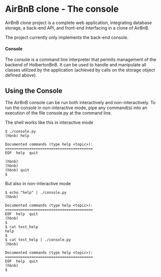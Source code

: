 # AirBnB clone - The console

AirBnB clone project is a complete web application, integrating database storage, a back-end API, and front-end interfacing in a clone of AirBnB.

The project currently only implements the back-end console.

#### Console
The console is a command line interpreter that permits management of the backend of HolbertonBnB. It can be used to handle and manipulate all classes utilized by the application (achieved by calls on the storage object defined above).

## Using the Console
The AirBnB console can be run both interactively and non-interactively. To run the console in non-interactive mode, pipe any command(s) into an execution of the file console.py at the command line.

The shell works like this in interactive mode

    $ ./console.py
    (hbnb) help

    Documented commands (type help <topic>):
    ========================================
    EOF  help  quit

    (hbnb)
    (hbnb)
    (hbnb) quit
    $

But also in non-interactive mode

    $ echo "help" | ./console.py
    (hbnb)

    Documented commands (type help <topic>):
    ========================================
    EOF  help  quit
    (hbnb)
    $
    $ cat test_help
    help
    $
    $ cat test_help | ./console.py
    (hbnb)

    Documented commands (type help <topic>):
    ========================================
    EOF  help  quit
    (hbnb)
    $